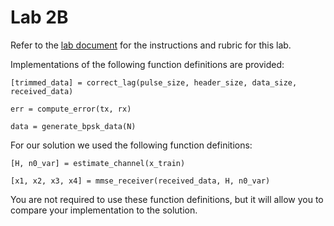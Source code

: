 # Lab 2B
Refer to the [lab document](https://github.com/whitneylohmeyer/PWC_templates/blob/main/Lab-2/Lab-2b/Reports/Assignment-2B.pdf) for the instructions and rubric for this lab.

Implementations of the following function definitions are provided:
```
[trimmed_data] = correct_lag(pulse_size, header_size, data_size, received_data)

err = compute_error(tx, rx)

data = generate_bpsk_data(N)
```

For our solution we used the following function definitions:
```
[H, n0_var] = estimate_channel(x_train)

[x1, x2, x3, x4] = mmse_receiver(received_data, H, n0_var)
```

You are not required to use these function definitions, but it will allow you to compare your implementation to the solution.

